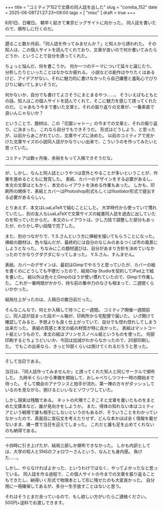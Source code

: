 +++
title = "コミティア152で文庫の同人誌を出した"
slug = "comitia_152"
date = 2025-06-08T21:27:23+09:00
tags = [ "misc" ]
draft = true
+++

6月1日、日曜日。
朝早く起きて東京ビッグサイトに向かった。
同人誌を書いたので、頒布しに行くのだ。

---

遡ること数か月前、「同人誌を作ってみませんか？」と知人から誘われた。
その知人は、この個人サイトを読んでくれており、文章が良いので何か書いてみたらどうか、ということで自分を誘ってくれた。

ちょっと悩んだ、何を書こうか。
何か一つのテーマについて延々と論じたり、分析したりといったことはなかなか疲れる。
小説などの創作はやりたくはあるけど、アイデアがない、それに魅力的に書けなかったら自己嫌悪と羞恥心でびりびりに破いてしまいそうだ。

何かないか、自分でも書けてよさそうにまとまるやつ……。
そういえばもともとの話、知人はこの個人サイトを読んでくれて、そこに魅力を感じて誘ってくれたのだ。
じゃあもう今まで書いた文章と、それの振り返りの文章が、一番素直で良いんじゃないか？

ということで、題材は、この「花園シャトー」の今までの文章と、それの振り返り、に決まった。
これなら自分でもできそうだ。
形式はどうしよう、と思ったが、以前からあこがれていた、文庫サイズに決めた。
以前のコミティアで見かけた文庫サイズの小説同人誌がかなりいい出来で、こういうのを作ってみたいと思っていた。

コミティアは数ヶ月後、余裕をもって入稿できそうだな。

---

が、しかし、なんと同人誌というやつは意外とやることが多いということが、作業を進めるとともに発覚した。
表紙、カバーのデザインをする必要があるし、本文の文章はともかく、本文のレイアウトを決める作業もあった。
しかも、印刷所の関係で、表紙とカバーはPhotoshop形式もしくはIllustlator形式で提出する必要があるらしい。

とりあえず、本文はLuaLaTeXで組むことにした。
大学時代から使っていて慣れていたし、別の友人もLuaLaTeXで文庫サイズの縦書同人誌を過去に出していたのを知っていたからだ。
本文のレイアウトは、少し力技で調整した部分もあったが、わりかし早い段階で完了した。

また、別のつながりで、Y.S.さんという方に挿絵を描いてもらうことになった。
挿絵の題材は、色々悩んだが、最終的には自分のなじみのあるつくば市の風景にしようとなった。
ちなみにこの題材選びは、自分があまり方針を決めていなかったのでかなりグダグダになってしまった。
Y.S.さん、すんません。

表紙、カバーのデザインは、最初はGimpでやろうと思っていたが、カバーの絵を書くのにどうしても不便だったので、結局Clip Studioを契約してiPad上で絵を書いた。
絵以外は色々とGimpのほうが使い慣れていたので、Gimpで作業した。
これが一番時間がかかり、持ち前の集中力のなさも相まって、二週間くらいかかった。

結局仕上がったのは、入稿日の数日前だった。

そんなこんなで、何とか入稿して待つこと一週間。
コミティア開催一週間前に、同人誌が詰まった段ボール箱が、印刷所から宅配便で届いた。
いざ開けて確認してみると、予想よりも良く仕上がっていて、自分でも惚れ惚れしてしまう出来だった。
表紙の質感と本文の紙の材質が特に良かった。
表紙はマットコート紙というもので、本文の紙はプリンセスノベル紙というものを使った。
何部印刷するとちょうどいいか、今回は加減がわからなかったので、20部印刷した。
でもこの出来なら、きっと10部くらいは捌けてくれるだろうと思った。

---

そして当日である。

当日は、「同人誌作ってみませんか」と誘ってくれた知人と同じサークルで頒布した。
九時半くらいから準備を開始して、おしゃべりしつつ十一時の開始まで待った。
そして開会のアナウンスと拍手が流れ、第一陣の方々がダッシュしているのを見ながら、捌けるといいなとソワソワしていた。

しかし現実は残酷である。
ネットの片隅でこそこそと文章を書いたものをまとめた文庫本など、誰が見向きをしようか。
また、得体の知れない本はコミティアという戦場で誰も相手にしないというのもあるが、そういうことをわかっていなかったので、真面目に宣伝文を考えたりせず、どんな本かほぼ全く情報を載せないまま、裸一貫で当日を迎えてしまった。
これだと誰も足を止めてくれないのも納得である。

---

十四時に引き上げたが、結局三部しか頒布できなかった。
しかも内訳としては、大学の知人とSNSのフォロワーさんという、なんとも身内感。
負けた……。

しかし、やらなければよかった、というわけではなく、やってよかったなと思っている。
同人誌を作る過程で、この個人サイトの今までの文章を振り返ることもできたし、納得いく形式で物理本として形に残せたのも大変良かった。
自分用に一冊確保してあるが、多分一生手放すことはないと思う。

それはそうとまだ余っているので、もし欲しい方がいたらご連絡ください。
500円+送料でお渡しできます。
